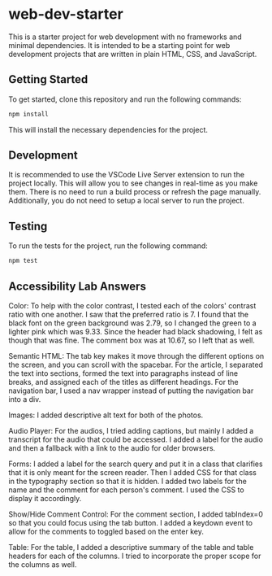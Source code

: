 # web-dev-starter

This is a starter project for web development with no frameworks and minimal
dependencies. It is intended to be a starting point for web development projects
that are written in plain HTML, CSS, and JavaScript.

## Getting Started

To get started, clone this repository and run the following commands:

```bash
npm install
```
This will install the necessary dependencies for the project.

## Development

It is recommended to use the VSCode Live Server extension to run the project
locally. This will allow you to see changes in real-time as you make them. There
is no need to run a build process or refresh the page manually. Additionally,
you do not need to setup a local server to run the project.

## Testing

To run the tests for the project, run the following command:

```bash
npm test
```

## Accessibility Lab Answers

Color: 
    To help with the color contrast, I tested each of the colors' contrast ratio with one another. I saw that the preferred ratio is 7. I found that the black font on the green background was 2.79, so I changed the green to a lighter pink which was 9.33. Since the header had black shadowing, I felt as though that was fine. The comment box was at 10.67, so I left that as well. 

Semantic HTML: 
    The tab key makes it move through the different options on the screen, and you can scroll with the spacebar. For the article, I separated the text into sections, formed the text into paragraphs instead of line breaks, and assigned each of the titles as different headings. For the navigation bar, I used a nav wrapper instead of putting the navigation bar into a div. 

Images: 
    I added descriptive alt text for both of the photos. 

Audio Player: 
    For the audios, I tried adding captions, but mainly I added a transcript for the audio that could be accessed. I added a label for the audio and then a fallback with a link to the audio for older browsers. 

Forms: 
    I added a label for the search query and put it in a class that clarifies that it is only meant for the screen reader. Then I added CSS for that class in the typography section so that it is hidden. I added two labels for the name and the comment for each person's comment. I used the CSS to display it accordingly. 

Show/Hide Comment Control: 
    For the comment section, I added tabIndex=0 so that you could focus using the tab button. I added a keydown event to allow for the comments to toggled based on the enter key.  

Table: 
    For the table, I added a descriptive summary of the table and table headers for each of the columns. I tried to incorporate the proper scope for the columns as well. 

